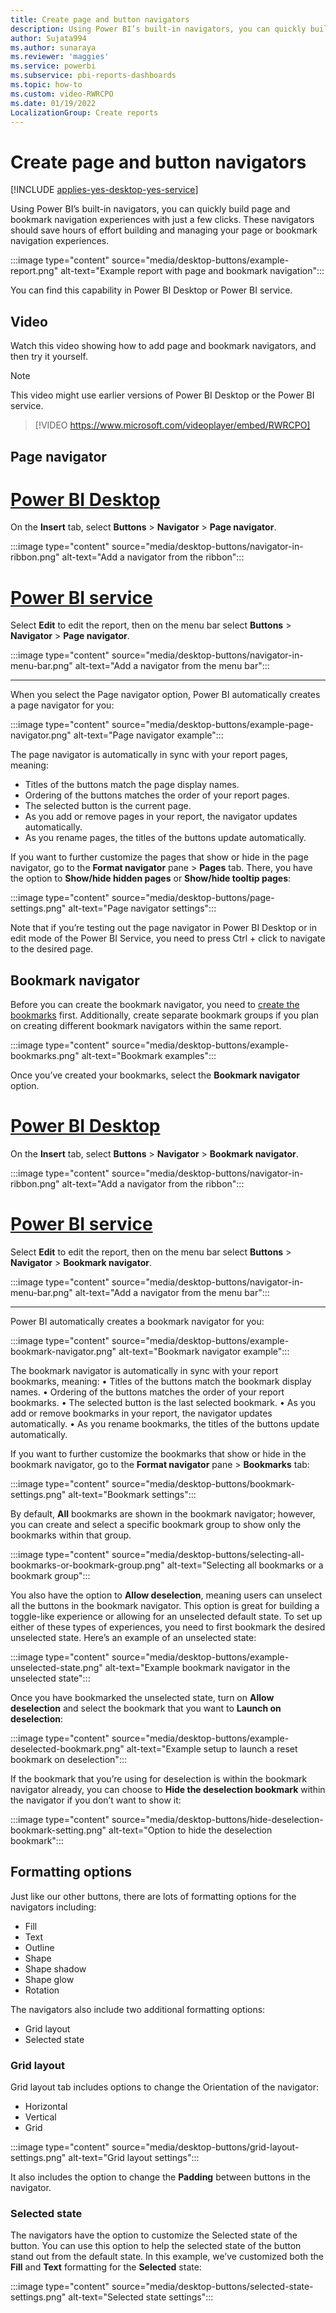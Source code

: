 ```yaml
---
title: Create page and button navigators
description: Using Power BI’s built-in navigators, you can quickly build page and bookmark navigation experiences with just a few clicks.
author: Sujata994
ms.author: sunaraya
ms.reviewer: 'maggies'
ms.service: powerbi
ms.subservice: pbi-reports-dashboards
ms.topic: how-to
ms.custom: video-RWRCPO
ms.date: 01/19/2022
LocalizationGroup: Create reports
---
```


# Create page and button navigators

[!INCLUDE [applies-yes-desktop-yes-service](../includes/applies-yes-desktop-yes-service.md)]

Using Power BI’s built-in navigators, you can quickly build page and bookmark navigation experiences with just a few clicks. These navigators should save hours of effort building and managing your page or bookmark navigation experiences.

:::image type="content" source="media/desktop-buttons/example-report.png" alt-text="Example report with page and bookmark navigation":::

You can find this capability in Power BI Desktop or Power BI service.

## Video

Watch this video showing how to add page and bookmark navigators, and then try it yourself.

> [!NOTE]  
> This video might use earlier versions of Power BI Desktop or the Power BI service.

> [!VIDEO https://www.microsoft.com/videoplayer/embed/RWRCPO]

## Page navigator

# [Power BI Desktop](#tab/powerbi-desktop)

On the **Insert** tab, select **Buttons** > **Navigator** > **Page navigator**.

:::image type="content" source="media/desktop-buttons/navigator-in-ribbon.png" alt-text="Add a navigator from the ribbon":::

# [Power BI service](#tab/powerbi-service)

Select **Edit** to edit the report, then on the menu bar select **Buttons** > **Navigator** > **Page navigator**.

:::image type="content" source="media/desktop-buttons/navigator-in-menu-bar.png" alt-text="Add a navigator from the menu bar":::

---

When you select the Page navigator option, Power BI automatically creates a page navigator for you: 

:::image type="content" source="media/desktop-buttons/example-page-navigator.png" alt-text="Page navigator example":::

The page navigator is automatically in sync with your report pages, meaning:
 - Titles of the buttons match the page display names.
 - Ordering of the buttons matches the order of your report pages.
 - The selected button is the current page.
 - As you add or remove pages in your report, the navigator updates automatically.
 - As you rename pages, the titles of the buttons update automatically.

If you want to further customize the pages that show or hide in the page navigator, go to the **Format navigator** pane > **Pages** tab. There, you have the option to **Show/hide hidden pages** or **Show/hide tooltip pages**:

:::image type="content" source="media/desktop-buttons/page-settings.png" alt-text="Page navigator settings":::

Note that if you’re testing out the page navigator in Power BI Desktop or in edit mode of the Power BI Service, you need to press Ctrl + click to navigate to the desired page.

## Bookmark navigator
Before you can create the bookmark navigator, you need to [create the bookmarks](desktop-bookmarks.md) first. Additionally, create separate bookmark groups if you plan on creating different bookmark navigators within the same report. 

:::image type="content" source="media/desktop-buttons/example-bookmarks.png" alt-text="Bookmark examples":::  

Once you’ve created your bookmarks, select the **Bookmark navigator** option. 

# [Power BI Desktop](#tab/powerbi-desktop)

On the **Insert** tab, select **Buttons** > **Navigator** > **Bookmark navigator**.

:::image type="content" source="media/desktop-buttons/navigator-in-ribbon.png" alt-text="Add a navigator from the ribbon":::

# [Power BI service](#tab/powerbi-service)

Select **Edit** to edit the report, then on the menu bar select **Buttons** > **Navigator** > **Bookmark navigator**.

:::image type="content" source="media/desktop-buttons/navigator-in-menu-bar.png" alt-text="Add a navigator from the menu bar":::

---

Power BI automatically creates a bookmark navigator for you: 

:::image type="content" source="media/desktop-buttons/example-bookmark-navigator.png" alt-text="Bookmark navigator example":::
 
The bookmark navigator is automatically in sync with your report bookmarks, meaning:
•	Titles of the buttons match the bookmark display names.
•	Ordering of the buttons matches the order of your report bookmarks.
•	The selected button is the last selected bookmark.
•	As you add or remove bookmarks in your report, the navigator updates automatically.
•	As you rename bookmarks, the titles of the buttons update automatically.

If you want to further customize the bookmarks that show or hide in the bookmark navigator, go to the **Format navigator** pane > **Bookmarks** tab:

:::image type="content" source="media/desktop-buttons/bookmark-settings.png" alt-text="Bookmark settings":::

By default, **All** bookmarks are shown in the bookmark navigator; however, you can create and select a specific bookmark group to show only the bookmarks within that group.

:::image type="content" source="media/desktop-buttons/selecting-all-bookmarks-or-bookmark-group.png" alt-text="Selecting all bookmarks or a bookmark group":::

You also have the option to **Allow deselection**, meaning users can unselect all the buttons in the bookmark navigator. This option is great for building a toggle-like experience or allowing for an unselected default state. To set up either of these types of experiences, you need to first bookmark the desired unselected state. Here’s an example of an unselected state: 

:::image type="content" source="media/desktop-buttons/example-unselected-state.png" alt-text="Example bookmark navigator in the unselected state":::

Once you have bookmarked the unselected state, turn on **Allow deselection** and select the bookmark that you want to **Launch on deselection**: 

:::image type="content" source="media/desktop-buttons/example-deselected-bookmark.png" alt-text="Example setup to launch a reset bookmark on deselection":::

If the bookmark that you’re using for deselection is within the bookmark navigator already, you can choose to **Hide the deselection bookmark** within the navigator if you don’t want to show it:

:::image type="content" source="media/desktop-buttons/hide-deselection-bookmark-setting.png" alt-text="Option to hide the deselection bookmark":::
 
## Formatting options
Just like our other buttons, there are lots of formatting options for the navigators including: 
- Fill
- Text
- Outline
- Shape
- Shape shadow 
- Shape glow
- Rotation

The navigators also include two additional formatting options:
- Grid layout
- Selected state

### Grid layout
Grid layout tab includes options to change the Orientation of the navigator: 
- Horizontal
- Vertical
- Grid  

:::image type="content" source="media/desktop-buttons/grid-layout-settings.png" alt-text="Grid layout settings":::

It also includes the option to change the **Padding** between buttons in the navigator.

### Selected state
The navigators have the option to customize the Selected state of the button. You can use this option to help the selected state of the button stand out from the default state. In this example, we’ve customized both the **Fill** and **Text** formatting for the **Selected** state: 

:::image type="content" source="media/desktop-buttons/selected-state-settings.png" alt-text="Selected state settings":::


